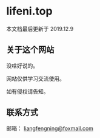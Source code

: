 # lifeni.top

本文档最后更新于 2019.12.9

## 关于这个网站

没啥好说的。

网站仅供学习交流使用。

如有侵权请告知。

## 联系方式

邮箱： liangfengning@foxmail.com
